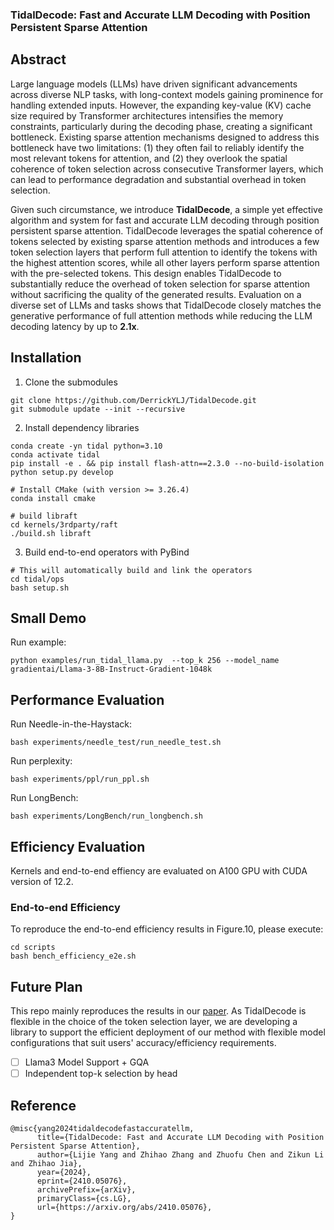 ### TidalDecode: Fast and Accurate LLM Decoding with Position Persistent Sparse Attention

## Abstract
Large language models (LLMs) have driven significant advancements across diverse NLP tasks, with long-context models gaining prominence for handling extended inputs. However, the expanding key-value (KV) cache size required by Transformer architectures intensifies the memory constraints, particularly during the decoding phase, creating a significant bottleneck. Existing sparse attention mechanisms designed to address this bottleneck have two limitations: (1) they often fail to reliably identify the most relevant tokens for attention, and (2) they overlook the spatial coherence of token selection across consecutive Transformer layers, which can lead to performance degradation and substantial overhead in token selection. 

Given such circumstance, we introduce **TidalDecode**, a simple yet effective algorithm and system for fast and accurate LLM decoding through position persistent sparse attention. TidalDecode leverages the spatial coherence of tokens selected by existing sparse attention methods and introduces a few token selection layers that perform full attention to identify the tokens with the highest attention scores, while all other layers perform sparse attention with the pre-selected tokens. This design enables TidalDecode to substantially reduce the overhead of token selection for sparse
attention without sacrificing the quality of the generated results. Evaluation on a diverse set of LLMs and tasks shows that TidalDecode closely matches the generative performance of full attention methods while reducing the LLM decoding latency by up to **2.1x**.

## Installation
1. Clone the submodules
```
git clone https://github.com/DerrickYLJ/TidalDecode.git
git submodule update --init --recursive
```
2. Install dependency libraries
```
conda create -yn tidal python=3.10
conda activate tidal
pip install -e . && pip install flash-attn==2.3.0 --no-build-isolation
python setup.py develop

# Install CMake (with version >= 3.26.4)
conda install cmake

# build libraft
cd kernels/3rdparty/raft
./build.sh libraft
```
3. Build end-to-end operators with PyBind
```
# This will automatically build and link the operators
cd tidal/ops
bash setup.sh
```

## Small Demo
Run example:

```
python examples/run_tidal_llama.py  --top_k 256 --model_name gradientai/Llama-3-8B-Instruct-Gradient-1048k
```

## Performance Evaluation
Run Needle-in-the-Haystack:

```
bash experiments/needle_test/run_needle_test.sh
```

Run perplexity:

```
bash experiments/ppl/run_ppl.sh
```

Run LongBench:

```
bash experiments/LongBench/run_longbench.sh
```


## Efficiency Evaluation
Kernels and end-to-end effiency are evaluated on A100 GPU with CUDA version of 12.2.

### End-to-end Efficiency

To reproduce the end-to-end efficiency results in Figure.10, please execute:
```
cd scripts
bash bench_efficiency_e2e.sh
```

## Future Plan
This repo mainly reproduces the results in our [paper](TODO). As TidalDecode is flexible in the choice of the token selection layer, we are developing a library to support the efficient deployment of our method with flexible model configurations that suit users' accuracy/efficiency requirements.
- [ ] Llama3 Model Support + GQA
- [ ] Independent top-k selection by head

## Reference
```
@misc{yang2024tidaldecodefastaccuratellm,
      title={TidalDecode: Fast and Accurate LLM Decoding with Position Persistent Sparse Attention}, 
      author={Lijie Yang and Zhihao Zhang and Zhuofu Chen and Zikun Li and Zhihao Jia},
      year={2024},
      eprint={2410.05076},
      archivePrefix={arXiv},
      primaryClass={cs.LG},
      url={https://arxiv.org/abs/2410.05076}, 
}
```

